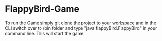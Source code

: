 # FlappyBird-Game
To run the Game simply git clone the project to your workspace and in the CLI switch over to /bin folder and type "java flappyBird.FlappyBird" in your command line. 
This will start the game.

